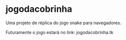 # jogodacobrinha
Uma projeto de réplica do jogo snake para navegadores.


Futuramente o jogo estará no link: 
jogodacobrinha.tk
